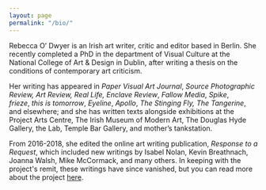 ```yaml
---
layout: page
permalink: "/bio/"
---
```

Rebecca O’ Dwyer is an Irish art writer, critic and editor based in Berlin. She recently completed a PhD in the department of Visual Culture at the National College of Art & Design in Dublin, after writing a thesis on the conditions of contemporary art criticism.

Her writing has appeared in _Paper Visual Art Journal_, _Source Photographic Review, Art Review, Real Life,_ _Enclave Review_, _Fallow Media_, _Spike_, _frieze_, _this is tomorrow_, _Eyeline_, _Apollo_, _The Stinging Fly,_ _The Tangerine_, and elsewhere; and she has written texts alongside exhibitions at the Project Arts Centre, The Irish Museum of Modern Art, The Douglas Hyde Gallery, the Lab, Temple Bar Gallery, and mother’s tankstation.

From 2016-2018, she edited the online art writing publication, _Response to a Request_, which included new writings by Isabel Nolan, Kevin Breathnach, Joanna Walsh, Mike McCormack, and many others. In keeping with the project's remit, these writings have since vanished, but you can read more about the project [here]().